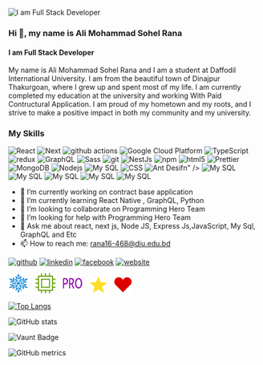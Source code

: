 ![I am Full Stack Developer](https://i.ibb.co/f8DHcWw/github-header-image.png)

### Hi 👋, my name is  Ali Mohammad Sohel Rana
#### I am Full Stack Developer


My name is Ali Mohammad Sohel Rana and I am a student at Daffodil International University. I am from the beautiful town of Dinajpur Thakurgoan, where I grew up and spent most of my life. I am currently completed my education at the university and working With Paid Contructural Application. I am proud of my hometown and my roots, and I strive to make a positive impact in both my community and my university.

### My Skills
<p>
  <img alt="React" src="https://img.shields.io/badge/-React-45b8d8?style=flat-square&logo=react&logoColor=white" />
  <img alt="Next" src="https://img.shields.io/badge/-Next-45b8d8?style=flat-square&logo=react&logoColor=white" /> 
  <img alt="github actions" src="https://img.shields.io/badge/-Github_Actions-2088FF?style=flat-square&logo=github-actions&logoColor=white" />
  <img alt="Google Cloud Platform" src="https://img.shields.io/badge/-Google_Cloud_Platform-1a73e8?style=flat-square&logo=google-cloud&logoColor=white" />
  <img alt="TypeScript" src="https://img.shields.io/badge/-TypeScript-007ACC?style=flat-square&logo=typescript&logoColor=white" />
  <img alt="redux" src="https://img.shields.io/badge/-Redux-764ABC?style=flat-square&logo=redux&logoColor=white" />
  <img alt="GraphQL" src="https://img.shields.io/badge/-GraphQL-E10098?style=flat-square&logo=graphql&logoColor=white" />
  <img alt="Sass" src="https://img.shields.io/badge/-Sass-CC6699?style=flat-square&logo=sass&logoColor=white" />
  <img alt="git" src="https://img.shields.io/badge/-Git-F05032?style=flat-square&logo=git&logoColor=white" />
  <img alt="NestJs" src="https://img.shields.io/badge/-NestJs-ea2845?style=flat-square&logo=nestjs&logoColor=white" />
  <img alt="npm" src="https://img.shields.io/badge/-NPM-CB3837?style=flat-square&logo=npm&logoColor=white" />
  <img alt="html5" src="https://img.shields.io/badge/-HTML5-E34F26?style=flat-square&logo=html5&logoColor=white" />
  <img alt="Prettier" src="https://img.shields.io/badge/-Prettier-F7B93E?style=flat-square&logo=prettier&logoColor=white" />
  <img alt="MongoDB" src="https://img.shields.io/badge/-MongoDB-13aa52?style=flat-square&logo=mongodb&logoColor=white" />
  <img alt="Nodejs" src="https://img.shields.io/badge/-Nodejs-43853d?style=flat-square&logo=Node.js&logoColor=white" />
   <img alt="My SQL" src="https://img.shields.io/badge/MYSQL-%23EB4714?logo=mysql" />
   <img alt="CSS" src="https://img.shields.io/badge/CSS-red?logo=css" />
      <img alt="Ant Desifn" src="data:image/svg+xml,<svg fill="%230170FE" role="img" viewBox="0 0 24 24" xmlns="http://www.w3.org/2000/svg"><title>Ant Design</title><path d="M17.4511 6.6808c.5091-.5064.5091-1.3316 0-1.838l-1.8729-1.873.0027.0027c-.4957-.4957-1.3478-1.3478-2.5535-2.5508-.568-.5547-1.487-.5493-2.0498.0134L.426 10.9787a1.4426 1.4426 0 0 0 0 2.047l10.549 10.541a1.4506 1.4506 0 0 0 2.0497 0l4.4238-4.4211c.509-.5064.509-1.3317 0-1.8381a1.3049 1.3049 0 0 0-1.8408 0l-3.3493 3.3546c-.1393.1394-.3564.1394-.4957 0l-8.4268-8.4188c-.1394-.1393-.1394-.3563 0-.4956L11.76 3.3289c.0107-.0108.0241-.0188.0349-.0295.1393-.1099.3322-.0992.4608.0295l3.3547 3.352c.509.509 1.3343.509 1.8407 0zm-8.2446 5.375a2.8482 2.8456 0 1 0 5.6965 0 2.8482 2.8456 0 1 0-5.6965 0zm14.3672-1.0343l-3.293-3.277c-.5092-.5063-1.3344-.5063-1.8408.0028a1.2968 1.2968 0 0 0 0 1.838l2.2239 2.2213c.1393.1393.1393.3564 0 .4957l-2.1918 2.189a1.2968 1.2968 0 0 0 0 1.8382 1.3049 1.3049 0 0 0 1.8408 0l3.2635-3.2609a1.445 1.445 0 0 0-.0026-2.047Z"/></svg>" />
         <img alt="My SQL" src="https://img.shields.io/badge/CSS-red?logo=css" />
            <img alt="My SQL" src="https://img.shields.io/badge/CSS-red?logo=css" />
               <img alt="My SQL" src="https://img.shields.io/badge/CSS-red?logo=css" />
                  <img alt="My SQL" src="https://img.shields.io/badge/CSS-red?logo=css" />
                     <img alt="My SQL" src="https://img.shields.io/badge/CSS-red?logo=css" />
                     
  

  
</p>

- 🔭 I’m currently working on contract base application 
- 🌱 I’m currently learning React Native , GraphQL, Python 
- 👯 I’m looking to collaborate on  Programming Hero Team 
- 🤔 I’m looking for help with Programming Hero Team 
- 💬 Ask me about react, next js, Node JS, Express Js,JavaScript, My Sql, GraphQL and Etc 
- 📫 How to reach me: rana16-468@diu.edu.bd 


[<img src='https://cdn.jsdelivr.net/npm/simple-icons@3.0.1/icons/github.svg' alt='github' height='40'>](https://github.com/Rana16468)  [<img src='https://cdn.jsdelivr.net/npm/simple-icons@3.0.1/icons/linkedin.svg' alt='linkedin' height='40'>](https://www.linkedin.com/in/https://www.linkedin.com/in/a-m-sohel-rana-377050216/)  [<img src='https://cdn.jsdelivr.net/npm/simple-icons@3.0.1/icons/facebook.svg' alt='facebook' height='40'>](https://www.facebook.com/https://www.facebook.com/amsohel.rana.90)  [<img src='https://cdn.jsdelivr.net/npm/simple-icons@3.0.1/icons/icloud.svg' alt='website' height='40'>](https://my-portfolio-chi-rust-66.vercel.app/)  

<a href='https://archiveprogram.github.com/'><img src='https://raw.githubusercontent.com/acervenky/animated-github-badges/master/assets/acbadge.gif' width='40' height='40'></a> <a href='https://docs.github.com/en/developers'><img src='https://raw.githubusercontent.com/acervenky/animated-github-badges/master/assets/devbadge.gif' width='40' height='40'></a> <a href='https://github.com/pricing'><img src='https://raw.githubusercontent.com/acervenky/animated-github-badges/master/assets/pro.gif' width='40' height='40'></a> <a href='https://stars.github.com/'><img src='https://raw.githubusercontent.com/acervenky/animated-github-badges/master/assets/starbadge.gif' width='35' height='35'></a> <a href='https://docs.github.com/en/github/supporting-the-open-source-community-with-github-sponsors'><img src='https://raw.githubusercontent.com/acervenky/animated-github-badges/master/assets/sponsorbadge.gif' width='35' height='35'></a> 

[![Top Langs](https://github-readme-stats.vercel.app/api/top-langs/?username=Rana16468)](https://github.com/anuraghazra/github-readme-stats)

![GitHub stats](https://github-readme-stats.vercel.app/api?username=Rana16468&show_icons=true&count_private=true)  

![Vaunt Badge](https://api.vaunt.dev/v1/github/entities/Rana16468/contributions?format=svg&private=true)  

![GitHub metrics](https://metrics.lecoq.io/Rana16468)  



